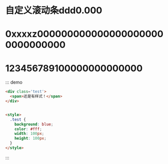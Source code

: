 # 自定义滚动条ddd0.000

# 0xxxxz0000000000000000000000000000000


# 123456789100000000000000

::: demo
```html
<div class='test'>
  <span>还是有样式！</span>
</div>


<style>
  .test {
    background: blue;
    color: #fff;
    width: 100px;
    height: 100px;
  }
</style>
```
:::
